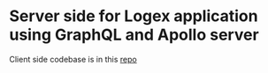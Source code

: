 # Server side for Logex application using GraphQL and Apollo server

Client side codebase is in this [repo](https://github.com/Jhongilp/logex-graphql-client)